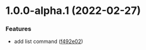 # 1.0.0-alpha.1 (2022-02-27)


### Features

* add list command ([f492e02](https://github.com/ivangabriele/github-orchestrator/commit/f492e02a501279a6ceab1914484afa2793f421a8))
